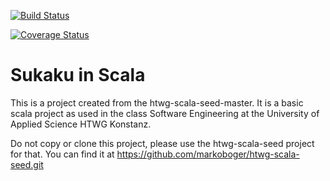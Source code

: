 [![Build Status](https://travis-ci.com/capo245/de.htwg.se.sukaku.svg?branch=master)](https://travis-ci.com/capo245/de.htwg.se.sukaku)


[![Coverage Status](https://coveralls.io/repos/github/capo245/de.htwg.se.sukaku/badge.svg?branch=master)](https://coveralls.io/github/capo245/de.htwg.se.sukaku?branch=master)

Sukaku in Scala
=========================

This is a project created from the htwg-scala-seed-master. It is a basic scala project as used in the
class Software Engineering at the University of Applied Science HTWG Konstanz.

Do not copy or clone this project, please use the htwg-scala-seed project for that. You can find it at 
https://github.com/markoboger/htwg-scala-seed.git
